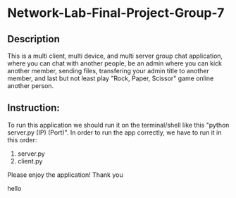 # Network-Lab-Final-Project-Group-7

## Description
This is a multi client, multi device, and multi server group chat application, where you can chat with another people, be an admin where you can kick another member, sending files, transfering your admin title to another member, and last but not least play "Rock, Paper, Scissor" game online another person.

## Instruction:
To run this application we should run it on the terminal/shell like this "python server.py (IP) (Port)".
In order to run the app correctly, we have to run it in this order:
1. server.py
2. client.py

Please enjoy the application!
Thank you

hello

